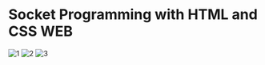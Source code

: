 # Socket Programming with HTML and CSS WEB

![1](https://user-images.githubusercontent.com/35347949/164988704-97487aa0-248a-46f3-a52e-4008776863e0.jpg)
![2](https://user-images.githubusercontent.com/35347949/164988706-ca6a81da-1532-44c2-83fd-14ff486d1036.jpg)
![3](https://user-images.githubusercontent.com/35347949/164988710-55a28a1e-631c-4667-81dd-5588e07fa44c.jpg)
